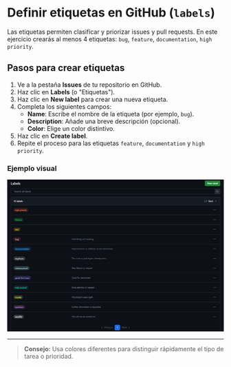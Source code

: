 # Definir etiquetas en GitHub (`labels`)

Las etiquetas permiten clasificar y priorizar issues y pull requests. En este ejercicio crearás al menos 4 etiquetas: `bug`, `feature`, `documentation`, `high priority`.

## Pasos para crear etiquetas

1. Ve a la pestaña **Issues** de tu repositorio en GitHub.
2. Haz clic en **Labels** (o "Etiquetas").
3. Haz clic en **New label** para crear una nueva etiqueta.
4. Completa los siguientes campos:
   - **Name**: Escribe el nombre de la etiqueta (por ejemplo, `bug`).
   - **Description**: Añade una breve descripción (opcional).
   - **Color**: Elige un color distintivo.
5. Haz clic en **Create label**.
6. Repite el proceso para las etiquetas `feature`, `documentation` y `high priority`.

### Ejemplo visual

![Ejemplo de etiquetas en GitHub](../../assets/issues-labels.png)

---

> **Consejo:** Usa colores diferentes para distinguir rápidamente el tipo de tarea o prioridad.
